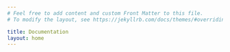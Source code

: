 ```yaml
---
# Feel free to add content and custom Front Matter to this file.
# To modify the layout, see https://jekyllrb.com/docs/themes/#overriding-theme-defaults

title: Documentation
layout: home
---
```

